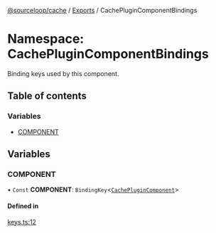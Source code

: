 [@sourceloop/cache](../README.md) / [Exports](../modules.md) / CachePluginComponentBindings

# Namespace: CachePluginComponentBindings

Binding keys used by this component.

## Table of contents

### Variables

- [COMPONENT](CachePluginComponentBindings.md#component)

## Variables

### COMPONENT

• `Const` **COMPONENT**: `BindingKey`<[`CachePluginComponent`](../classes/CachePluginComponent.md)\>

#### Defined in

[keys.ts:12](https://github.com/sourcefuse/loopback4-microservice-catalog/blob/bc2553587/packages/cache/src/keys.ts#L12)
